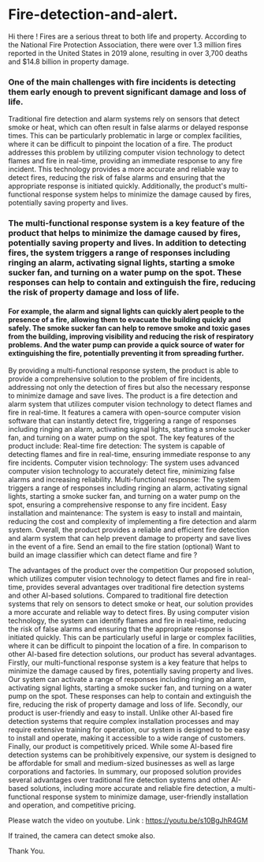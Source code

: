# Fire-detection-and-alert.
Hi there !
Fires are a serious threat to both life and property.
According to the National Fire Protection Association, there were over 1.3 million fires reported in the United States in 2019 alone, resulting in over 3,700 deaths and $14.8 billion in property damage.
<h3>One of the main challenges with fire incidents is detecting them early enough to prevent significant damage and loss of life.</h3>
Traditional fire detection and alarm systems rely on sensors that detect smoke or heat, which can often result in false alarms or delayed response times. This can be particularly problematic in large or complex facilities, where it can be difficult to pinpoint the location of a fire.
The product addresses this problem by utilizing computer vision technology to detect flames and fire in real-time, providing an immediate response to any fire incident. This technology provides a more accurate and reliable way to detect fires, reducing the risk of false alarms and ensuring that the appropriate response is initiated quickly. Additionally, the product's multi-functional response system helps to minimize the damage caused by fires, potentially saving property and lives.
<h3>The multi-functional response system is a key feature of the product that helps to minimize the damage caused by fires, potentially saving property and lives. In addition to detecting fires, the system triggers a range of responses including ringing an alarm, activating signal lights, starting a smoke sucker fan, and turning on a water pump on the spot. These responses can help to contain and extinguish the fire, reducing the risk of property damage and loss of life.</h3>
<h4>For example, the alarm and signal lights can quickly alert people to the presence of a fire, allowing them to evacuate the building quickly and safely. The smoke sucker fan can help to remove smoke and toxic gases from the building, improving visibility and reducing the risk of respiratory problems. And the water pump can provide a quick source of water for extinguishing the fire, potentially preventing it from spreading further.</h4>
By providing a multi-functional response system, the product is able to provide a comprehensive solution to the problem of fire incidents, addressing not only the detection of fires but also the necessary response to minimize damage and save lives.
The product is a fire detection and alarm system that utilizes computer vision technology to detect flames and fire in real-time. It features a camera with open-source computer vision software that can instantly detect fire, triggering a range of responses including ringing an alarm, activating signal lights, starting a smoke sucker fan, and turning on a water pump on the spot.
The key features of the product include:
Real-time fire detection: The system is capable of detecting flames and fire in real-time, ensuring immediate response to any fire incidents.
Computer vision technology: The system uses advanced computer vision technology to accurately detect fire, minimizing false alarms and increasing reliability.
Multi-functional response: The system triggers a range of responses including ringing an alarm, activating signal lights, starting a smoke sucker fan, and turning on a water pump on the spot, ensuring a comprehensive response to any fire incident.
Easy installation and maintenance: The system is easy to install and maintain, reducing the cost and complexity of implementing a fire detection and alarm system.
Overall, the product provides a reliable and efficient fire detection and alarm system that can help prevent damage to property and save lives in the event of a fire.
Send an email to the fire station (optional)
Want to build an image classifier which can detect flame and fire ?

The advantages of the product over the competition
Our proposed solution, which utilizes computer vision technology to detect flames and fire in real-time,
provides several advantages over traditional fire detection systems and other AI-based solutions.
Compared to traditional fire detection systems that rely on sensors to detect smoke or heat,
our solution provides a more accurate and reliable way to detect fires.
By using computer vision technology, the system can identify flames and fire in real-time,
reducing the risk of false alarms and ensuring that the appropriate response is initiated quickly.
This can be particularly useful in large or complex facilities,
where it can be difficult to pinpoint the location of a fire.
In comparison to other AI-based fire detection solutions,
our product has several advantages.
Firstly, our multi-functional response system is a key feature that helps to minimize the damage caused by fires, potentially saving property and lives. Our system can activate a range of responses including ringing an alarm, activating signal lights, starting a smoke sucker fan, and turning on a water pump on the spot. These responses can help to contain and extinguish the fire, reducing the risk of property damage and loss of life.
Secondly, our product is user-friendly and easy to install. Unlike other AI-based fire detection systems that require complex installation processes and may require extensive training for operation, our system is designed to be easy to install and operate, making it accessible to a wide range of customers.
Finally, our product is competitively priced. While some AI-based fire detection systems can be prohibitively expensive,
our system is designed to be affordable for small and medium-sized businesses as well as large corporations and factories.
In summary, our proposed solution provides several advantages over traditional fire detection systems and other AI-based solutions, including more accurate and reliable fire detection, a multi-functional response system to minimize damage, user-friendly installation and operation, and competitive pricing.

Please watch the video on youtube. Link : https://youtu.be/s10BgJhR4GM

If trained, the camera can detect smoke also.

Thank You.
